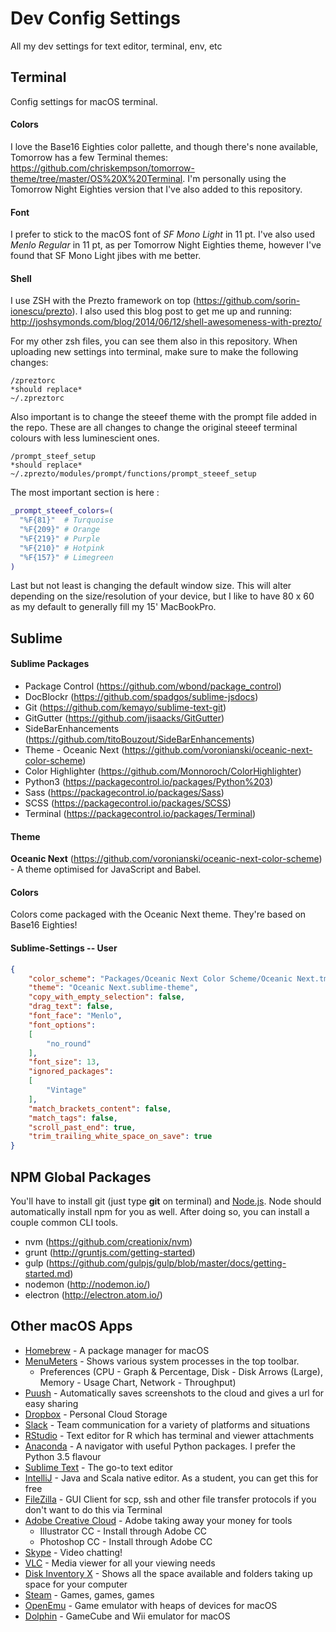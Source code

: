 # Dev Config Settings
All my dev settings for text editor, terminal, env, etc

## Terminal
Config settings for macOS terminal.

#### Colors
I love the Base16 Eighties color pallette, and though there's none available, Tomorrow has  a few Terminal themes: https://github.com/chriskempson/tomorrow-theme/tree/master/OS%20X%20Terminal. I'm personally using the Tomorrow Night Eighties version that I've also added to this repository.

#### Font
I prefer to stick to the macOS font of *SF Mono Light* in 11 pt. I've also used *Menlo Regular* in 11 pt, as per Tomorrow Night Eighties theme, however I've found that SF Mono Light jibes with me better.

#### Shell
I use ZSH with the Prezto framework on top (https://github.com/sorin-ionescu/prezto). I also used this blog post to get me up and running: http://joshsymonds.com/blog/2014/06/12/shell-awesomeness-with-prezto/

For my other zsh files, you can see them also in this repository.
When uploading new settings into terminal, make sure to make the following changes:
```
/zpreztorc
*should replace*
~/.zpreztorc
```

Also important is to change the steeef theme with the prompt file added in the repo. These are all changes to change the original steeef terminal colours with less luminescient ones.
```
/prompt_steef_setup
*should replace*
~/.zprezto/modules/prompt/functions/prompt_steeef_setup
```

The most important section is here :
```bash
_prompt_steeef_colors=(
  "%F{81}"  # Turquoise
  "%F{209}" # Orange
  "%F{219}" # Purple
  "%F{210}" # Hotpink
  "%F{157}" # Limegreen
)
```

Last but not least is changing the default window size. This will alter depending on the size/resolution of your device, but I like to have 80 x 60 as my default to generally fill my 15' MacBookPro.

## Sublime

#### Sublime Packages
 - Package Control (https://github.com/wbond/package_control)
 - DocBlockr (https://github.com/spadgos/sublime-jsdocs)
 - Git (https://github.com/kemayo/sublime-text-git)
 - GitGutter (https://github.com/jisaacks/GitGutter)
 - SideBarEnhancements (https://github.com/titoBouzout/SideBarEnhancements)
 - Theme - Oceanic Next (https://github.com/voronianski/oceanic-next-color-scheme)
 - Color Highlighter (https://github.com/Monnoroch/ColorHighlighter)
 - Python3 (https://packagecontrol.io/packages/Python%203)
 - Sass (https://packagecontrol.io/packages/Sass)
 - SCSS (https://packagecontrol.io/packages/SCSS)
 - Terminal (https://packagecontrol.io/packages/Terminal)

#### Theme
**Oceanic Next** (https://github.com/voronianski/oceanic-next-color-scheme) - A theme optimised for JavaScript and Babel.

#### Colors
Colors come packaged with the Oceanic Next theme. They're based on Base16 Eighties!

#### Sublime-Settings -- User
```json
{
	"color_scheme": "Packages/Oceanic Next Color Scheme/Oceanic Next.tmTheme",
	"theme": "Oceanic Next.sublime-theme",
	"copy_with_empty_selection": false,
	"drag_text": false,
	"font_face": "Menlo",
	"font_options":
	[
		"no_round"
	],
	"font_size": 13,
	"ignored_packages":
	[
		"Vintage"
	],
	"match_brackets_content": false,
	"match_tags": false,
	"scroll_past_end": true,
	"trim_trailing_white_space_on_save": true
}
```

## NPM Global Packages
You'll have to install git (just type **git** on terminal) and  [Node.js](https://nodejs.org/en/download/). Node should automatically install npm for you as well. After doing so, you can install a couple common CLI tools.
- nvm (https://github.com/creationix/nvm)
- grunt (http://gruntjs.com/getting-started)
- gulp (https://github.com/gulpjs/gulp/blob/master/docs/getting-started.md)
- nodemon (http://nodemon.io/)
- electron (http://electron.atom.io/)

## Other macOS Apps
- [Homebrew](http://brew.sh/) - A package manager for macOS
- [MenuMeters](http://member.ipmu.jp/yuji.tachikawa/MenuMetersElCapitan/) - Shows various system processes in the top toolbar.
  * Preferences (CPU - Graph & Percentage, Disk - Disk Arrows (Large), Memory - Usage Chart, Network - Throughput)
- [Puush](http://puush.me/) - Automatically saves screenshots to the cloud and gives a url for easy sharing
- [Dropbox](https://www.dropbox.com/install) - Personal Cloud Storage
- [Slack](https://slack.com/downloads/osx) - Team communication for a variety of platforms and situations
- [RStudio](https://www.rstudio.com/products/rstudio/download/) - Text editor for R which has terminal and viewer attachments
- [Anaconda](https://www.continuum.io/downloads#osx) - A navigator with useful Python packages. I prefer the Python 3.5 flavour
- [Sublime Text](https://www.sublimetext.com/3) - The go-to text editor
- [IntelliJ](https://www.jetbrains.com/idea/download/) - Java and Scala native editor. As a student, you can get this for free
- [FileZilla](https://filezilla-project.org/download.php?type=client) - GUI Client for scp, ssh and other file transfer protocols if you don't want to do this via Terminal
- [Adobe Creative Cloud](http://www.adobe.com/downloads.html) - Adobe taking away your money for tools
  * Illustrator CC - Install through Adobe CC
  * Photoshop CC - Install through Adobe CC
- [Skype](https://www.skype.com/en/download-skype/skype-for-computer/) - Video chatting!
- [VLC](http://www.videolan.org/vlc/download-macosx.html) - Media viewer for all your viewing needs
- [Disk Inventory X](http://www.derlien.com/downloads/) - Shows all the space available and folders taking up space for your computer
- [Steam](http://store.steampowered.com/about/) - Games, games, games
- [OpenEmu](http://openemu.org/) - Game emulator with heaps of devices for macOS
- [Dolphin](https://dolphin-emu.org/) - GameCube and Wii emulator for macOS
